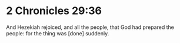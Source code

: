 # 2 Chronicles 29:36

And Hezekiah rejoiced, and all the people, that God had prepared the people: for the thing was [done] suddenly.
